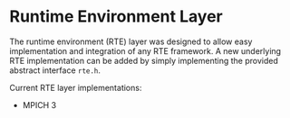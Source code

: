 # Runtime Environment Layer

The runtime environment (RTE) layer was designed to allow easy implementation and integration of any RTE framework. A new underlying RTE implementation can be added by simply implementing the provided abstract interface `rte.h`.

Current RTE layer implementations:

- MPICH 3

